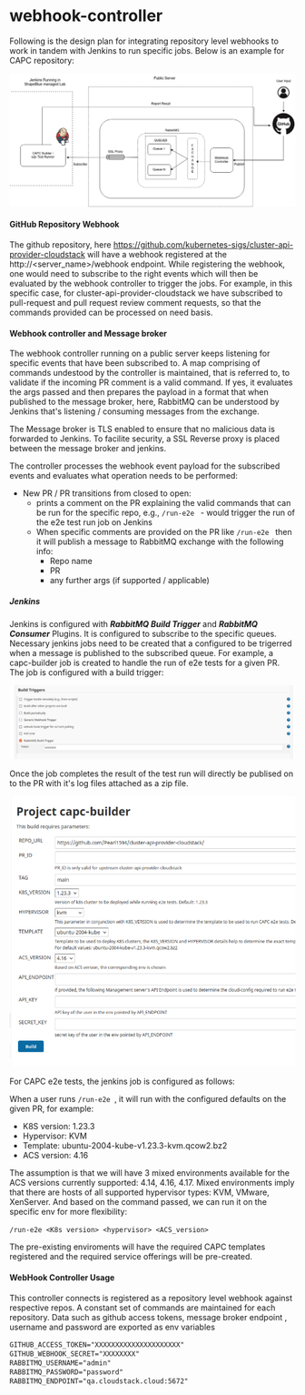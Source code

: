 # webhook-controller

Following is the design plan for integrating repository level webhooks to work in tandem with Jenkins to run specific jobs. Below is an example for CAPC repository:

![capc CI-CD](docs/images/CI-CD-CAPC-secure.png)

#### GitHub Repository Webhook
The github repository, here  https://github.com/kubernetes-sigs/cluster-api-provider-cloudstack  will have a webhook registered at the http://<server_name>/webhook endpoint. While registering the webhook, one would need to subscribe to the right events which will then be evaluated by the webhook controller to trigger the jobs. For example, in this specific case, for cluster-api-provider-cloudstack we have subscribed to pull-request and pull request review comment requests, so that the commands provided can be processed on need basis.

#### Webhook controller and Message broker

The webhook controller running on a public server keeps listening for specific events that have been subscribed to. A map comprising of commands undestood by the controller is maintained, that is referred to, to validate if the incoming PR comment is a valid command. If yes, it evaluates the args passed and then prepares the payload in a format that when published to the message broker, here, RabbitMQ can be understood by Jenkins that's listening / consuming messages from the exchange.

The Message broker is TLS enabled to ensure that no malicious data is forwarded to Jenkins. To facilite security, a SSL Reverse proxy is placed between the message broker and jenkins.

The controller processes the webhook event payload for the  subscribed events and evaluates what operation needs to be performed: 

- New PR / PR transitions from closed to open:
    -   prints a comment on the PR explaining the valid commands that can be run for the specific repo, e.g., 
     `/run-e2e `  - would trigger the run of the e2e test run job on Jenkins 
    - When specific comments are provided on the PR like  `/run-e2e ` then it will publish a message to RabbitMQ exchange with the following info: 
        - Repo name 
        - PR
        - any further args (if supported / applicable)

##### Jenkins

Jenkins is configured with **_RabbitMQ Build Trigger_** and **_RabbitMQ Consumer_** Plugins. It is configured to subscribe to the specific queues. Necessary jenkins jobs need to be created that a configured to be trigerred when a message is published to the subscribed queue. For example, a capc-builder job is created to handle the run of e2e tests for a given PR. The job is configured with a build trigger: 

![Jenkinsbuild trigger config](docs/images/jenkins-build-trigger-mq.png)

Once the job completes the result of the test run will directly be publised on to the PR with it's log files attached as a zip file. 

![Jenkins Job](docs/images/jenkins-job.png)

For CAPC e2e tests, the jenkins job is configured as follows:

When a user runs  `/run-e2e `, it will run with the configured defaults on the given PR, for example: 
- K8S version: 1.23.3 
- Hypervisor: KVM 
- Template: ubuntu-2004-kube-v1.23.3-kvm.qcow2.bz2
- ACS version: 4.16 


The assumption is that we will have 3  mixed environments available for the ACS versions currently supported: 4.14, 4.16, 4.17. Mixed environments imply that there are hosts of all supported hypervisor types: KVM, VMware, XenServer. And based on the command passed, we can run it on the specific env for more flexibility:
 
 `/run-e2e <K8s version> <hypervisor> <ACS_version> `
 

The pre-existing enviroments will have the required CAPC templates registered and the required service offerings will be pre-created. 


#### WebHook Controller Usage
This controller connects is registered as a repository level webhook against respective repos. A constant set of commands are maintained for each repository. Data such as github access tokens, message broker endpoint , username and password are exported as env variables

```
GITHUB_ACCESS_TOKEN="XXXXXXXXXXXXXXXXXXXXX"
GITHUB_WEBHOOK_SECRET="XXXXXXXX"
RABBITMQ_USERNAME="admin"
RABBITMQ_PASSWORD="password"
RABBITMQ_ENDPOINT="qa.cloudstack.cloud:5672"
```
